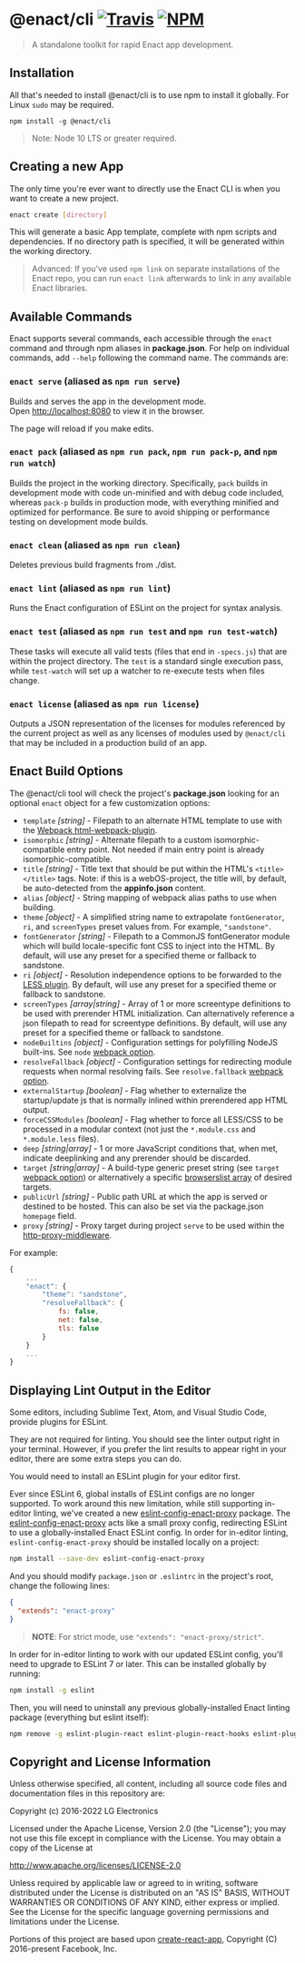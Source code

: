 # @enact/cli [![Travis](https://img.shields.io/travis/enactjs/cli/master.svg?style=flat-square)](https://travis-ci.org/enactjs/cli) [![NPM](https://img.shields.io/npm/v/@enact/cli.svg?style=flat-square)](https://www.npmjs.com/package/@enact/cli)

> A standalone toolkit for rapid Enact app development.

## Installation

All that's needed to install @enact/cli is to use npm to install it globally. For Linux `sudo` may be required.
```
npm install -g @enact/cli
```

>Note: Node 10 LTS or greater required.

## Creating a new App

The only time you're ever want to directly use the Enact CLI is when you want to create a new project.

```sh
enact create [directory]
```

This will generate a basic App template, complete with npm scripts and dependencies. If no directory path is specified, it will be generated within the working directory.

>Advanced: If you've used `npm link` on separate installations of the Enact repo, you can run `enact link` afterwards to link in any available Enact libraries.

## Available Commands

Enact supports several commands, each accessible through the `enact` command and through npm aliases in **package.json**. For help on individual commands, add `--help` following the command name. The commands are:

### `enact serve` (aliased as `npm run serve`)

Builds and serves the app in the development mode.<br>
Open [http://localhost:8080](http://localhost:8080) to view it in the browser.

The page will reload if you make edits.<br>

### `enact pack` (aliased as `npm run pack`, `npm run pack-p`, and `npm run watch`)

Builds the project in the working directory. Specifically, `pack` builds in development mode with code un-minified and with debug code included, whereas `pack-p` builds in production mode, with everything minified and optimized for performance. Be sure to avoid shipping or performance testing on development mode builds.

### `enact clean` (aliased as `npm run clean`)

Deletes previous build fragments from ./dist.

### `enact lint` (aliased as `npm run lint`)

Runs the Enact configuration of ESLint on the project for syntax analysis.

### `enact test` (aliased as `npm run test` and `npm run test-watch`)

These tasks will execute all valid tests (files that end in `-specs.js`) that are within the project directory. The `test` is a standard single execution pass, while `test-watch` will set up a watcher to re-execute tests when files change.

### `enact license` (aliased as `npm run license`)

Outputs a JSON representation of the licenses for modules referenced by the current project as well as any licenses of modules used by `@enact/cli` that may be included in a production build of an app.


## Enact Build Options

The @enact/cli tool will check the project's **package.json** looking for an optional `enact` object for a few customization options:

* `template` _[string]_ - Filepath to an alternate HTML template to use with the [Webpack html-webpack-plugin](https://github.com/jantimon/html-webpack-plugin).
* `isomorphic` _[string]_ - Alternate filepath to a custom isomorphic-compatible entry point. Not needed if main entry point is already isomorphic-compatible.
* `title` _[string]_ - Title text that should be put within the HTML's `<title></title>` tags. Note: if this is a webOS-project, the title will, by default, be auto-detected from the **appinfo.json** content.
* `alias` _[object]_ - String mapping of webpack alias paths to use when building.
* `theme` _[object]_ - A simplified string name to extrapolate `fontGenerator`, `ri`, and `screenTypes` preset values from. For example, `"sandstone"`.
* `fontGenerator` _[string]_ - Filepath to a CommonJS fontGenerator module which will build locale-specific font CSS to inject into the HTML. By default, will use any preset for a specified theme or fallback to sandstone.
* `ri` _[object]_ - Resolution independence options to be forwarded to the [LESS plugin](https://github.com/enactjs/less-plugin-resolution-independence). By default, will use any preset for a specified theme or fallback to sandstone.
* `screenTypes` _[array|string]_ - Array of 1 or more screentype definitions to be used with prerender HTML initialization. Can alternatively reference a json filepath to read for screentype definitions.  By default, will use any preset for a specified theme or fallback to sandstone.
* `nodeBuiltins` _[object]_ - Configuration settings for polyfilling NodeJS built-ins. See `node` [webpack option](https://webpack.js.org/configuration/node/).
* `resolveFallback` _[object]_ - Configuration settings for redirecting module requests when normal resolving fails. See `resolve.fallback` [webpack option](https://webpack.js.org/configuration/resolve/#resolvefallback).
* `externalStartup` _[boolean]_ - Flag whether to externalize the startup/update js that is normally inlined within prerendered app HTML output.
* `forceCSSModules` _[boolean]_ - Flag whether to force all LESS/CSS to be processed in a modular context (not just the `*.module.css` and `*.module.less` files).
* `deep` _[string|array]_ - 1 or more JavaScript conditions that, when met, indicate deeplinking and any prerender should be discarded.
* `target` _[string|array]_ - A build-type generic preset string (see `target` [webpack option](https://webpack.js.org/configuration/target/)) or alternatively a specific [browserslist array](https://github.com/browserslist/browserslist) of desired targets.
* `publicUrl` _[string]_ - Public path URL at which the app is served or destined to be hosted. This can also be set via the package.json `homepage` field.
* `proxy` _[string]_ - Proxy target during project `serve` to be used within the [http-proxy-middleware](https://github.com/chimurai/http-proxy-middleware).

For example:
```js
{
	...
	"enact": {
		"theme": "sandstone",
		"resolveFallback": {
			fs: false,
			net: false,
			tls: false
		}
	}
	...
}
```

## Displaying Lint Output in the Editor

Some editors, including Sublime Text, Atom, and Visual Studio Code, provide plugins for ESLint.

They are not required for linting. You should see the linter output right in your terminal. However, if you prefer the lint results to appear right in your editor, there are some extra steps you can do.

You would need to install an ESLint plugin for your editor first.

Ever since ESLint 6, global installs of ESLint configs are no longer supported.
To work around this new limitation, while still supporting in-editor linting, we've created a new [eslint-config-enact-proxy](https://github.com/enactjs/eslint-config-enact-proxy) package.
The [eslint-config-enact-proxy](https://github.com/enactjs/eslint-config-enact-proxy) acts like a small proxy config, redirecting ESLint to use a globally-installed Enact ESLint config.
In order for in-editor linting, `eslint-config-enact-proxy` should be installed locally on a project:

```sh
npm install --save-dev eslint-config-enact-proxy
```

And you should modify `package.json` or `.eslintrc` in the project's root, change the following lines:

```json
{
  "extends": "enact-proxy"
}
```
>**NOTE**: For strict mode, use `"extends": "enact-proxy/strict"`.

In order for in-editor linting to work with our updated ESLint config, you'll need to upgrade to ESLint 7 or later. This can be installed globally by running:

```sh
npm install -g eslint
```

Then, you will need to uninstall any previous globally-installed Enact linting package (everything but eslint itself):

```sh
npm remove -g eslint-plugin-react eslint-plugin-react-hooks eslint-plugin-babel @babel/eslint-parser eslint-plugin-jest eslint-plugin-enact eslint-config-enact
```

## Copyright and License Information

Unless otherwise specified, all content, including all source code files and documentation files in this repository are:

Copyright (c) 2016-2022 LG Electronics

Licensed under the Apache License, Version 2.0 (the "License"); you may not use this file except in compliance with the License. You may obtain a copy of the License at

http://www.apache.org/licenses/LICENSE-2.0

Unless required by applicable law or agreed to in writing, software distributed under the License is distributed on an "AS IS" BASIS, WITHOUT WARRANTIES OR CONDITIONS OF ANY KIND, either express or implied. See the License for the specific language governing permissions and limitations under the License.

Portions of this project are based upon [create-react-app](https://github.com/facebookincubator/create-react-app), Copyright (C) 2016-present Facebook, Inc.
